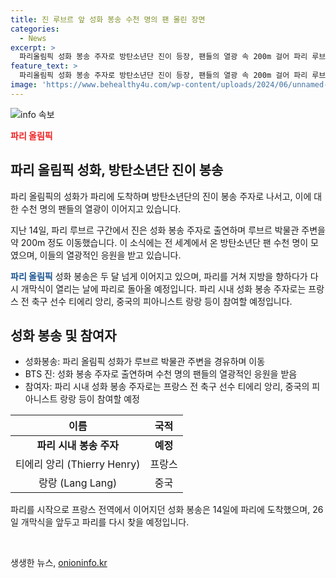 ```yaml
---
title: 진 루브르 앞 성화 봉송 수천 명의 팬 몰린 장면
categories:
  - News
excerpt: >
  파리올림픽 성화 봉송 주자로 방탄소년단 진이 등장, 팬들의 열광 속 200m 걸어 파리 루브르 박물관 주변을 채운 수천명의 팬들. 전 세계에서 온 BTS 팬들이 기다리며 진은 영광스럽다 말하며 감사 표현. 프랑스 남부에서 시작된 봉송은 이틀간 파리를 거쳐 지방으로 이동 후 개막식때 다시 돌아올 예정. 유명인들도 봉송에 참여.
feature_text: >
  파리올림픽 성화 봉송 주자로 방탄소년단 진이 등장, 팬들의 열광 속 200m 걸어 파리 루브르 박물관 주변을 채운 수천명의 팬들. 전 세계에서 온 BTS 팬들이 기다리며 진은 영광스럽다 말하며 감사 표현. 프랑스 남부에서 시작된 봉송은 이틀간 파리를 거쳐 지방으로 이동 후 개막식때 다시 돌아올 예정. 유명인들도 봉송에 참여.
image: 'https://www.behealthy4u.com/wp-content/uploads/2024/06/unnamed-file.png'
---
```


<p><img src="https://www.behealthy4u.com/wp-content/uploads/2024/06/unnamed-file.png" alt="info 속보" /></p>

<p><b><span style="color: #ee2323;">파리 올림픽</span></b></p>

<h2 data-ke-size="size26">파리 올림픽 성화, 방탄소년단 진이 봉송</h2>

<p>파리 올림픽의 성화가 파리에 도착하며 방탄소년단의 진이 봉송 주자로 나서고, 이에 대한 수천 명의 팬들의 열광이 이어지고 있습니다.</p>

<p>지난 14일, 파리 루브르 구간에서 진은 성화 봉송 주자로 출연하며 루브르 박물관 주변을 약 200m 정도 이동했습니다. 이 소식에는 전 세계에서 온 방탄소년단 팬 수천 명이 모였으며, 이들의 열광적인 응원을 받고 있습니다.</p>

<p><b><span style="color: #1a5490;">파리 올림픽</span></b> 성화 봉송은 두 달 넘게 이어지고 있으며, 파리를 거쳐 지방을 향하다가 다시 개막식이 열리는 날에 파리로 돌아올 예정입니다. 파리 시내 성화 봉송 주자로는 프랑스 전 축구 선수 티에리 앙리, 중국의 피아니스트 랑랑 등이 참여할 예정입니다.</p>

<h2 data-ke-size="size26">성화 봉송 및 참여자</h2>

<ul>
  <li>성화봉송: 파리 올림픽 성화가 루브르 박물관 주변을 경유하며 이동</li>
  <li>BTS 진: 성화 봉송 주자로 출연하며 수천 명의 팬들의 열광적인 응원을 받음</li>
  <li>참여자: 파리 시내 성화 봉송 주자로는 프랑스 전 축구 선수 티에리 앙리, 중국의 피아니스트 랑랑 등이 참여할 예정</li>
</ul>

<table>
<thead>
    <tr>
        <th style="text-align: center;">이름</th>
        <th style="text-align: center;">국적</th>
    </tr>
</thead>
<tbody>
    <tr>
        <td style="text-align: center;"><b>파리 시내 봉송 주자</b></td>
        <td style="text-align: center;"><b>예정</b></td>
    </tr>
    <tr>
        <td style="text-align: center;">티에리 앙리 (Thierry Henry)</td>
        <td style="text-align: center;">프랑스</td>
    </tr>
    <tr>
        <td style="text-align: center;">랑랑 (Lang Lang)</td>
        <td style="text-align: center;">중국</td>
    </tr>
</tbody>
</table>

<p>파리를 시작으로 프랑스 전역에서 이어지던 성화 봉송은 14일에 파리에 도착했으며, 26일 개막식을 앞두고 파리를 다시 찾을 예정입니다.</p>

<p data-ke-size="size16">&nbsp;</p>
생생한 뉴스, <a href="https://onioninfo.kr" rel="dofollow">onioninfo.kr</a>


